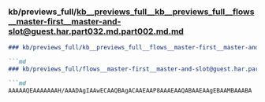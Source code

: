 ### kb/previews_full/kb__previews_full__kb__previews_full__flows__master-first__master-and-slot@guest.har.part032.md.part002.md.md

```md
### kb/previews_full/kb__previews_full__flows__master-first__master-and-slot@guest.har.part032.md.part002.md

```md
### kb/previews_full/flows__master-first__master-and-slot@guest.har.part032.md (part 002)

```md
AAAAAQEAAAAAAAH/AAADAgIAAwECAAQBAgACAAEAAP8AAAEAAQABAAEAAgEBAAMBAAABA
```

```

```

```

